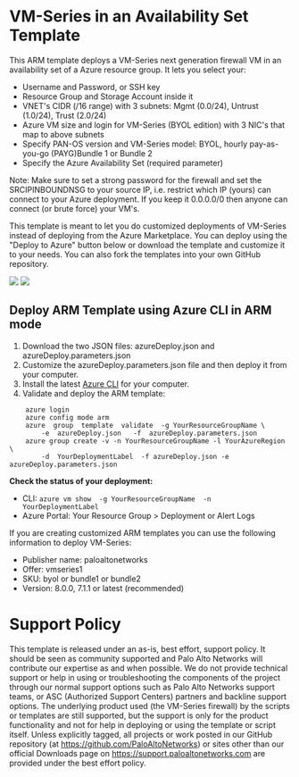 # VM-Series in an Availability Set Template

This ARM template deploys a VM-Series next generation firewall VM in an availability set of a Azure resource group. It lets you select your:
- Username and Password, or SSH key
- Resource Group and Storage Account inside it
- VNET's CIDR (/16 range) with 3 subnets: Mgmt (0.0/24), Untrust (1.0/24), Trust (2.0/24)
- Azure VM size and login for VM-Series (BYOL edition) with 3 NIC's that map to above subnets
- Specify PAN-OS version and VM-Series model: BYOL, hourly pay-as-you-go (PAYG)Bundle 1 or Bundle 2
- Specify the Azure Availability Set (required parameter)

Note: Make sure to set a strong password for the firewall and set the SRCIPINBOUNDNSG to your source IP, i.e. restrict which IP (yours) can connect to your Azure deployment. If you keep it 0.0.0.0/0 then anyone can connect (or brute force) your VM's. 

This template is meant to let you do customized deployments of VM-Series instead of deploying from the Azure Marketplace. You can deploy using the "Deploy to Azure" button below or download the template and customize it to your needs. You can also fork the templates into your own GitHub repository.

[<img src="http://azuredeploy.net/deploybutton.png"/>](https://portal.azure.us/#create/Microsoft.Template/uri/https%3A%2F%2Fraw.githubusercontent.com%2Fognetravco%2Fazure%2Fmaster%2Fvmseries-avset%2FazureDeploy.json)
[<img src="https://camo.githubusercontent.com/536ab4f9bc823c2e0ce72fb610aafda57d8c6c12/687474703a2f2f61726d76697a2e696f2f76697375616c697a65627574746f6e2e706e67" data-canonical-src="http://armviz.io/visualizebutton.png" style="max-width:100%;">](http://armviz.io/#/?load=https%3A%2F%2Fraw.githubusercontent.com%2Fognetravco%2Fazure%2Fmaster%2Fvmseries-avset%2FazureDeploy.json)


## Deploy ARM Template using Azure CLI in ARM mode

1. Download the two JSON files: azureDeploy.json and azureDeploy.parameters.json
1. Customize the azureDeploy.parameters.json file and then deploy it from your computer.
1. Install the latest <a href="https://azure.microsoft.com/en-us/documentation/articles/xplat-cli-install/">Azure CLI</a> for your computer.</li>
1. Validate and deploy the ARM template:

``` azure
    azure login
    azure config mode arm
    azure  group  template  validate  -g YourResourceGroupName \
        -e  azureDeploy.json   -f  azureDeploy.parameters.json
    azure group create -v -n YourResourceGroupName -l YourAzureRegion  \
        -d  YourDeploymentLabel  -f azureDeploy.json -e azureDeploy.parameters.json
```

**Check the status of your deployment:**

- CLI: `azure vm show  -g YourResourceGroupName  -n YourDeploymentLabel`
- Azure Portal: Your Resource Group > Deployment or Alert Logs


If you are creating customized ARM templates you can use the following information to deploy VM-Series:

- Publisher name: paloaltonetworks
- Offer: vmseries1
- SKU: byol or bundle1 or bundle2
- Version: 8.0.0, 7.1.1 or latest (recommended)

# Support Policy 
This template is released under an as-is, best effort, support policy. It should be seen as community supported and Palo Alto Networks will contribute our expertise as and when possible. We do not provide technical support or help in using or troubleshooting the components of the project through our normal support options such as Palo Alto Networks support teams, or ASC (Authorized Support Centers) partners and backline support options. The underlying product used (the VM-Series firewall) by the scripts or templates are still supported, but the support is only for the product functionality and not for help in deploying or using the template or script itself. Unless explicitly tagged, all projects or work posted in our GitHub repository (at https://github.com/PaloAltoNetworks) or sites other than our official Downloads page on https://support.paloaltonetworks.com are provided under the best effort policy.
